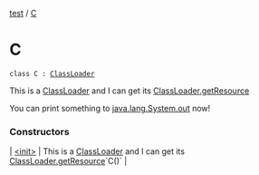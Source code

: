 [test](../../index.md) / [C](./index.md)

# C

`class C : `[`ClassLoader`](https://docs.oracle.com/javase/6/docs/api/java/lang/ClassLoader.html)

This is a [ClassLoader](https://docs.oracle.com/javase/6/docs/api/java/lang/ClassLoader.html) and I can get its [ClassLoader.getResource](https://docs.oracle.com/javase/6/docs/api/java/lang/ClassLoader.html#getResource(java.lang.String))

You can print something to [java.lang.System.out](https://docs.oracle.com/javase/6/docs/api/java/lang/System.html#out) now!

### Constructors

| [&lt;init&gt;](-init-.md) | This is a [ClassLoader](https://docs.oracle.com/javase/6/docs/api/java/lang/ClassLoader.html) and I can get its [ClassLoader.getResource](https://docs.oracle.com/javase/6/docs/api/java/lang/ClassLoader.html#getResource(java.lang.String))`C()` |


